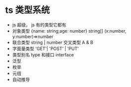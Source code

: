 # ts 类型系统
- js 超级， js 有的类型它都有
- 对象类型 
  {name: string;age: number}
  string[]
  (x:number, y:number)=>number
- 联合类型
  string | number 
  交叉类型 A & B
- 字面量类型
  'GET'| 'POST' | 'PUT' 
- 类型别名 type 和接口 interface 
- 泛型
- 枚举 
- 元组 
- 自动推导